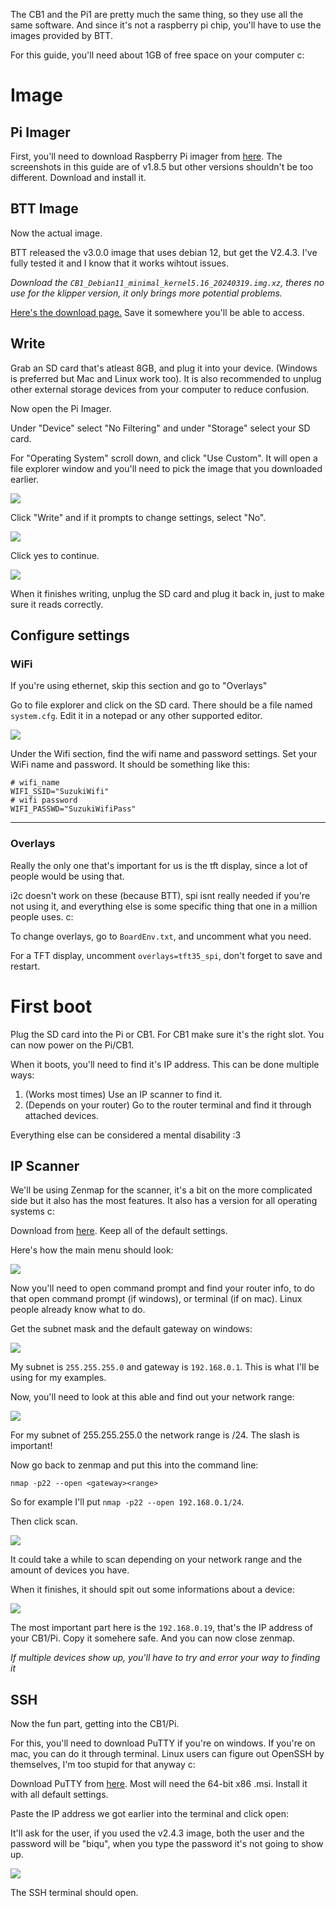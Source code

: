 The CB1 and the Pi1 are pretty much the same thing, so they use all the same software. And since it's not a raspberry pi chip, you'll have to use the images provided by BTT.

For this guide, you'll need about 1GB of free space on your computer c:

# Image
## Pi Imager
First, you'll need to download Raspberry Pi imager from [here](https://github.com/raspberrypi/rpi-imager/releases). The screenshots in this guide are of v1.8.5 but other versions shouldn't be too different. Download and install it.

## BTT Image
Now the actual image.

BTT released the v3.0.0 image that uses debian 12, but get the V2.4.3. I've fully tested it and I know that it works wihtout issues.

*Download the `CB1_Debian11_minimal_kernel5.16_20240319.img.xz`, theres no use for the klipper version, it only brings more potential problems.*

[Here's the download page.](https://github.com/bigtreetech/CB1/releases/tag/V2.3.4) Save it somewhere you'll be able to access.

## Write
Grab an SD card that's atleast 8GB, and plug it into your device. (Windows is preferred but Mac and Linux work too). It is also recommended to unplug other external storage devices from your computer to reduce confusion.

Now open the Pi Imager.

Under "Device" select "No Filtering" and under "Storage" select your SD card.

For "Operating System" scroll down, and click "Use Custom". It will open a file explorer window and you'll need to pick the image that you downloaded earlier.

<img src="./Images/CustomOS.png">

Click "Write" and if it prompts to change settings, select "No".

<img src="./Images/OS-Settings.png">

Click yes to continue.

<img src="./Images/Imager-writing.png">

When it finishes writing, unplug the SD card and plug it back in, just to make sure it reads correctly.
## Configure settings
### WiFi
If you're using ethernet, skip this section and go to "Overlays"

Go to file explorer and click on the SD card. There should be a file named `system.cfg`. Edit it in a notepad or any other supported editor.

<img src="./Images/Boot-partition.png">

Under the Wifi section, find the wifi name and password settings. Set your WiFi name and password. It should be something like this:
```
# wifi_name
WIFI_SSID="SuzukiWifi"
# wifi password
WIFI_PASSWD="SuzukiWifiPass"
```
__________________________________________________________
### Overlays
Really the only one that's important for us is the tft display, since a lot of people would be using that.

i2c doesn't work on these (because BTT), spi isnt really needed if you're not using it, and everything else is some specific thing that one in a million people uses. c:

To change overlays, go to `BoardEnv.txt`, and uncomment what you need.

For a TFT display, uncomment `overlays=tft35_spi`, don't forget to save and restart.
# First boot
Plug the SD card into the Pi or CB1. For CB1 make sure it's the right slot. You can now power on the Pi/CB1.

When it boots, you'll need to find it's IP address. This can be done multiple ways:
1. (Works most times) Use an IP scanner to find it.
2. (Depends on your router) Go to the router terminal and find it through attached devices.

Everything else can be considered a mental disability :3

## IP Scanner
We'll be using Zenmap for the scanner, it's a bit on the more complicated side but it also has the most features. It also has a version for all operating systems c:

Download from [here](https://nmap.org/download.html). Keep all of the default settings.

Here's how the main menu should look:

<img src="./Images/zenmap.png">

Now you'll need to open command prompt and find your router info, to do that open command prompt (if windows), or terminal (if on mac). Linux people already know what to do.

Get the subnet mask and the default gateway on windows:

<img src="./Images/ipconfig.png">

My subnet is `255.255.255.0` and gateway is `192.168.0.1`. This is what I'll be using for my examples.

Now, you'll need to look at this able and find out your network range:

<img src="./Images/Subnet-Range.png">

For my subnet of 255.255.255.0 the network range is /24. The slash is important!

Now go back to zenmap and put this into the command line:
```
nmap -p22 --open <gateway><range>
```
So for example I'll put `nmap -p22 --open 192.168.0.1/24`.

Then click scan.

<img src="./Images/zenmap-scan.png">

It could take a while to scan depending on your network range and the amount of devices you have.

When it finishes, it should spit out some informations about a device:

<img src="./Images/zenmap-scanned.png">

The most important part here is the `192.168.0.19`, that's the IP address of your CB1/Pi. Copy it somehere safe. And you can now close zenmap.

*If multiple devices show up, you'll have to try and error your way to finding it*

## SSH
Now the fun part, getting into the CB1/Pi.

For this, you'll need to download PuTTY if you're on windows. If you're on mac, you can do it through terminal. Linux users can figure out OpenSSH by themselves, I'm too stupid for that anyway c:

Download PuTTY from [here](https://www.chiark.greenend.org.uk/~sgtatham/putty/latest.html). Most will need the 64-bit x86 .msi. Install it with all default settings.

Paste the IP address we got earlier into the terminal and click open:

It'll ask for the user, if you used the v2.4.3 image, both the user and the password will be "biqu", when you type the password it's not going to show up.

<img src="./Images/PuTTY.gif">

The SSH terminal should open.